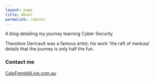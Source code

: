 ```yaml
---
layout: page
title: About
permalink: /about/
---
```


A blog detailing my journey learning Cyber Security

Theodore Gericault was a famous artist; his work 'the raft of medusa' details that the journey is only half the fun.

### Contact me

[CaleFrend@Live.com.au](mailto:CaleFrend@Live.com.au)
